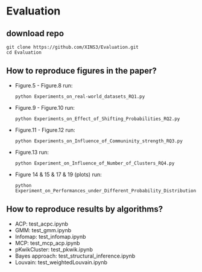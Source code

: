 # Evaluation

## download repo
```
git clone https://github.com/XINS3/Evaluation.git
cd Evaluation
```
## How to reproduce figures in the paper?
  * Figure.5 - Figure.8 run:
    
     ```
    python Experiments_on_real-world_datasets_RQ1.py
     ```
    
  * Figure.9 - Figure.10 run:
    
    ```
    python Experiments_on_Effect_of_Shifting_Probabilities_RQ2.py
    ```
    
  * Figure.11 - Figure.12 run:
    
    ```
    python Experiments_on_Influence_of_Communinity_strength_RQ3.py
    ```
    
  * Figure.13 run:
    
    ```
    python Experiment_on_Influence_of_Number_of_Clusters_RQ4.py
    ```
    
  * Figure 14 & 15 & 17 & 19 (plots) run:
    
    ```
    python Experiment_on_Performances_under_Different_Probability_Distributions_RQ5.py
    ```

## How to reproduce results by algorithms?
  * ACP: test_acpc.ipynb
  * GMM: test_gmm.ipynb
  * Infomap: test_infomap.ipynb
  * MCP: test_mcp_acp.ipynb
  * pKwikCluster: test_pkwik.ipynb
  * Bayes approach: test_structural_inference.ipynb
  * Louvain: test_weightedLouvain.ipynb
